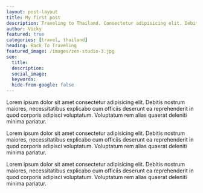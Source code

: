 ```yaml
---
layout: post-layout
title: My first post
description: Traveling to Thailand. Consectetur adipisicing elit. Debitis nostrum maiores, explicabo cum officiis
author: Vicky
featured: true
categories: [travel, thailand]
heading: Back To Traveling 
featured_image: /images/zen-studio-3.jpg
seo:
  title:
  description:
  social_image:
  keywords:
  hide-from-google: false
---
```



Lorem ipsum dolor sit amet consectetur adipisicing elit. Debitis nostrum maiores, necessitatibus explicabo cum officiis deserunt ea reprehenderit in quod corporis adipisci voluptatum. Voluptatum rem alias quaerat deleniti minima pariatur.

Lorem ipsum dolor sit amet consectetur adipisicing elit. Debitis nostrum maiores, necessitatibus explicabo cum officiis deserunt ea reprehenderit in quod corporis adipisci voluptatum. Voluptatum rem alias quaerat deleniti minima pariatur.

Lorem ipsum dolor sit amet consectetur adipisicing elit. Debitis nostrum maiores, necessitatibus explicabo cum officiis deserunt ea reprehenderit in quod corporis adipisci voluptatum. Voluptatum rem alias quaerat deleniti minima pariatur.